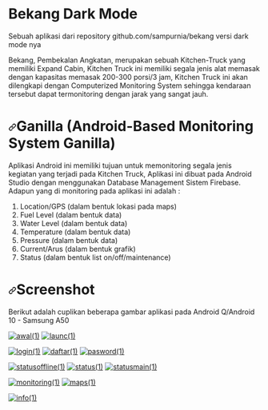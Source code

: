 # Bekang Dark Mode
Sebuah aplikasi dari repository github.com/sampurnia/bekang versi dark mode nya
<p>Bekang, Pembekalan Angkatan, merupakan sebuah Kitchen-Truck yang memiliki Expand Cabin,
Kitchen Truck ini memiliki segala jenis alat memasak dengan kapasitas memasak 200-300 porsi/3 jam,
Kitchen Truck ini akan dilengkapi dengan Computerized Monitoring System
sehingga kendaraan tersebut dapat termonitoring dengan jarak yang sangat jauh.</p>
<h1><a id="user-content-ganilla-android-based-monitoring-system-ganilla" class="anchor" aria-hidden="true" href="#ganilla-android-based-monitoring-system-ganilla"><svg class="octicon octicon-link" viewBox="0 0 16 16" version="1.1" width="16" height="16" aria-hidden="true"><path fill-rule="evenodd" d="M7.775 3.275a.75.75 0 001.06 1.06l1.25-1.25a2 2 0 112.83 2.83l-2.5 2.5a2 2 0 01-2.83 0 .75.75 0 00-1.06 1.06 3.5 3.5 0 004.95 0l2.5-2.5a3.5 3.5 0 00-4.95-4.95l-1.25 1.25zm-4.69 9.64a2 2 0 010-2.83l2.5-2.5a2 2 0 012.83 0 .75.75 0 001.06-1.06 3.5 3.5 0 00-4.95 0l-2.5 2.5a3.5 3.5 0 004.95 4.95l1.25-1.25a.75.75 0 00-1.06-1.06l-1.25 1.25a2 2 0 01-2.83 0z"></path></svg></a>Ganilla (Android-Based Monitoring System Ganilla)</h1>
<p>Aplikasi Android ini memiliki tujuan untuk memonitoring segala jenis kegiatan yang terjadi pada Kitchen Truck,
Aplikasi ini dibuat pada Android Studio dengan menggunakan Database Management Sistem Firebase.
Adapun yang di monitoring pada aplikasi ini adalah :</p>
<ol>
<li>Location/GPS (dalam bentuk lokasi pada maps)</li>
<li>Fuel Level (dalam bentuk data)</li>
<li>Water Level (dalam bentuk data)</li>
<li>Temperature (dalam bentuk data)</li>
<li>Pressure (dalam bentuk data)</li>
<li>Current/Arus (dalam bentuk grafik)</li>
<li>Status (dalam bentuk list on/off/maintenance)</li>
</ol>
<h1><a id="user-content-screenshot" class="anchor" aria-hidden="true" href="#screenshot"><svg class="octicon octicon-link" viewBox="0 0 16 16" version="1.1" width="16" height="16" aria-hidden="true"><path fill-rule="evenodd" d="M7.775 3.275a.75.75 0 001.06 1.06l1.25-1.25a2 2 0 112.83 2.83l-2.5 2.5a2 2 0 01-2.83 0 .75.75 0 00-1.06 1.06 3.5 3.5 0 004.95 0l2.5-2.5a3.5 3.5 0 00-4.95-4.95l-1.25 1.25zm-4.69 9.64a2 2 0 010-2.83l2.5-2.5a2 2 0 012.83 0 .75.75 0 001.06-1.06 3.5 3.5 0 00-4.95 0l-2.5 2.5a3.5 3.5 0 004.95 4.95l1.25-1.25a.75.75 0 00-1.06-1.06l-1.25 1.25a2 2 0 01-2.83 0z"></path></svg></a>Screenshot</h1>
<p>Berikut adalah cuplikan beberapa gambar aplikasi pada Android Q/Android 10 - Samsung A50</p>
<p><a target="_blank" rel="noopener noreferrer" href="https://user-images.githubusercontent.com/62535142/86505218-29d55600-bdec-11ea-9985-eb2b8ac5e73f.jpg"><img src="https://user-images.githubusercontent.com/62535142/86505218-29d55600-bdec-11ea-9985-eb2b8ac5e73f.jpg" alt="awal(1)" style="max-width:100%;"></a>
<a target="_blank" rel="noopener noreferrer" href="https://user-images.githubusercontent.com/62535142/86505231-4f625f80-bdec-11ea-9abe-dbb8057c9213.jpg"><img src="https://user-images.githubusercontent.com/62535142/86505231-4f625f80-bdec-11ea-9abe-dbb8057c9213.jpg" alt="launc(1)" style="max-width:100%;"></a></p>
<p><a target="_blank" rel="noopener noreferrer" href="https://user-images.githubusercontent.com/62535142/86505240-60ab6c00-bdec-11ea-91e3-22000dcfc19d.jpg"><img src="https://user-images.githubusercontent.com/62535142/86505240-60ab6c00-bdec-11ea-91e3-22000dcfc19d.jpg" alt="login(1)" style="max-width:100%;"></a>
<a target="_blank" rel="noopener noreferrer" href="https://user-images.githubusercontent.com/62535142/86505239-60ab6c00-bdec-11ea-8cbb-bcc51ed1d588.jpg"><img src="https://user-images.githubusercontent.com/62535142/86505239-60ab6c00-bdec-11ea-8cbb-bcc51ed1d588.jpg" alt="daftar(1)" style="max-width:100%;"></a>
<a target="_blank" rel="noopener noreferrer" href="https://user-images.githubusercontent.com/62535142/86505238-5f7a3f00-bdec-11ea-9131-993a26e05d33.jpg"><img src="https://user-images.githubusercontent.com/62535142/86505238-5f7a3f00-bdec-11ea-9131-993a26e05d33.jpg" alt="pasword(1)" style="max-width:100%;"></a></p>
<p><a target="_blank" rel="noopener noreferrer" href="https://user-images.githubusercontent.com/62535142/86505258-8a649300-bdec-11ea-81f9-58b82dc9277a.jpg"><img src="https://user-images.githubusercontent.com/62535142/86505258-8a649300-bdec-11ea-81f9-58b82dc9277a.jpg" alt="statusoffline(1)" style="max-width:100%;"></a>
<a target="_blank" rel="noopener noreferrer" href="https://user-images.githubusercontent.com/62535142/86505259-8b95c000-bdec-11ea-94e3-ab73dafad3b0.jpg"><img src="https://user-images.githubusercontent.com/62535142/86505259-8b95c000-bdec-11ea-94e3-ab73dafad3b0.jpg" alt="status(1)" style="max-width:100%;"></a>
<a target="_blank" rel="noopener noreferrer" href="https://user-images.githubusercontent.com/62535142/86505260-8c2e5680-bdec-11ea-9d7b-fe8658e114fb.jpg"><img src="https://user-images.githubusercontent.com/62535142/86505260-8c2e5680-bdec-11ea-9d7b-fe8658e114fb.jpg" alt="statusmain(1)" style="max-width:100%;"></a></p>
<p><a target="_blank" rel="noopener noreferrer" href="https://user-images.githubusercontent.com/62535142/86505287-cef02e80-bdec-11ea-8403-09ab32c18fe2.jpg"><img src="https://user-images.githubusercontent.com/62535142/86505287-cef02e80-bdec-11ea-8403-09ab32c18fe2.jpg" alt="monitoring(1)" style="max-width:100%;"></a>
<a target="_blank" rel="noopener noreferrer" href="https://user-images.githubusercontent.com/62535142/86505289-d0215b80-bdec-11ea-80c5-d7fc7e16b222.jpg"><img src="https://user-images.githubusercontent.com/62535142/86505289-d0215b80-bdec-11ea-80c5-d7fc7e16b222.jpg" alt="maps(1)" style="max-width:100%;"></a></p>
<p><a target="_blank" rel="noopener noreferrer" href="https://user-images.githubusercontent.com/62535142/86505275-aa945200-bdec-11ea-9fdf-87deba1d3881.jpg"><img src="https://user-images.githubusercontent.com/62535142/86505275-aa945200-bdec-11ea-9fdf-87deba1d3881.jpg" alt="info(1)" style="max-width:100%;"></a></p>
</article>

